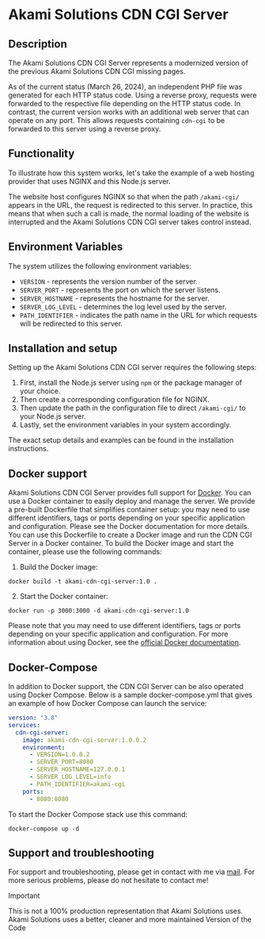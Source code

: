 # Akami Solutions CDN CGI Server

## Description

The Akami Solutions CDN CGI Server represents a modernized version of the previous Akami Solutions CDN CGI missing pages.

As of the current status (March 26, 2024), an independent PHP file was generated for each HTTP status code.
Using a reverse proxy, requests were forwarded to the respective file depending on the HTTP status code. In contrast,
the current version works with an additional web server that can operate on any port. This allows requests containing
`cdn-cgi` to be forwarded to this server using a reverse proxy.

## Functionality

To illustrate how this system works, let's take the example of a web hosting provider that uses NGINX and this Node.js server.

The website host configures NGINX so that when the path `/akami-cgi/` appears in the URL, the request is redirected to this server.
In practice, this means that when such a call is made, the normal loading of the website is interrupted and the
Akami Solutions CDN CGI server takes control instead.

## Environment Variables

The system utilizes the following environment variables:

* `VERSION` - represents the version number of the server.
* `SERVER_PORT` - represents the port on which the server listens.
* `SERVER_HOSTNAME` - represents the hostname for the server.
* `SERVER_LOG_LEVEL` - determines the log level used by the server.
* `PATH_IDENTIFIER` - indicates the path name in the URL for which requests will be redirected to this server.

## Installation and setup

Setting up the Akami Solutions CDN CGI server requires the following steps:

1. First, install the Node.js server using `npm` or the package manager of your choice.
2. Then create a corresponding configuration file for NGINX.
3. Then update the path in the configuration file to direct `/akami-cgi/` to your Node.js server.
4. Lastly, set the environment variables in your system accordingly.

The exact setup details and examples can be found in the installation instructions.

## Docker support

Akami Solutions CDN CGI Server provides full support for [Docker](https://www.docker.com/). You can use a Docker
container to easily deploy and manage the server. We provide a pre-built Dockerfile that simplifies container setup:
you may need to use different identifiers, tags or ports depending on your specific application and configuration.
Please see the Docker documentation for more details.
You can use this Dockerfile to create a Docker image and run the CDN CGI Server in a Docker container. To build the Docker image and start the container, please use the following commands:

1. Build the Docker image:
```shell
docker build -t akami-cdn-cgi-server:1.0 .
```
2. Start the Docker container:
```shell
docker run -p 3000:3000 -d akami-cdn-cgi-server:1.0
```
Please note that you may need to use different identifiers, tags or ports depending on your specific application and configuration. For more information about using Docker, see the [official Docker documentation](https://docs.docker.com/get-started/overview/).
## Docker-Compose
In addition to Docker support, the CDN CGI Server can be also operated using Docker Compose.
Below is a sample docker-compose.yml that gives an example of how Docker Compose can launch the service:
```yaml
version: "3.8"
services:
  cdn-cgi-server:
    image: akami-cdn-cgi-server:1.0.0.2
    environment:
      - VERSION=1.0.0.2
      - SERVER_PORT=8080
      - SERVER_HOSTNAME=127.0.0.1
      - SERVER_LOG_LEVEL=info
      - PATH_IDENTIFIER=akami-cgi
    ports: 
      - 8080:8080  
```
To start the Docker Compose stack use this command:
```shell
docker-compose up -d
```
## Support and troubleshooting
For support and troubleshooting, please get in contact with me via [mail](mailto://akama.aka@akami-solutions.cc). For more serious problems, please do not hesitate to contact me!

> [!IMPORTANT]
> This is not a 100% production representation that Akami Solutions uses. Akami Solutions uses a better, cleaner and more maintained Version of the Code